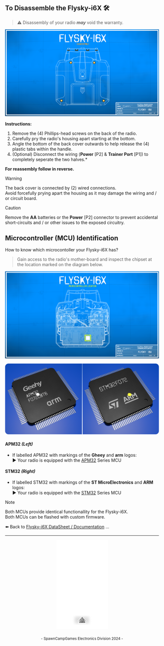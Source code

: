 ## To Disassemble the Flysky-i6X 🛠️
> ⚠️ Disassembly of your radio ***may*** void the warranty.

![Flysky-i6X Disassembly](https://github.com/SpawnCampGames/flysky-i6x/blob/main/doc/FlyskyI6X_Disassembly.png)

**Instructions:**
1. Remove the (4) Phillips-head screws on the back of the radio.
2. Carefully pry the radio's housing apart starting at the bottom.
3. Angle the bottom of the back cover outwards to help release the (4) plastic tabs within the handle.
4. (Optional) Disconnect the wiring (**Power** [P2] & **Trainer Port** [P1]) to completely seperate the two halves.*

**For reassembly follow in reverse.**

> [!WARNING]
> The back cover is connected by (2) wired connections.  
> Avoid forcefully prying apart the housing as it may damage the wiring and / or circuit board.

> [!CAUTION]
> Remove the **AA** batteries or the **Power** [P2] connector to prevent accidental short-circuits and / or other issues to the exposed circuitry.

## Microcontroller (MCU) Identification
How to know which microcontoller your Flysky-i6X has?
> Gain access to the radio's mother-board and inspect the chipset at the location marked on the diagram below.

![Flysky-i6X MCU Location](https://github.com/SpawnCampGames/flysky-i6x/blob/main/doc/FlyskyI6X_MCU_Location.png)

![Possible Flysky-i6X MCUs](https://github.com/SpawnCampGames/flysky-i6x/blob/main/doc/FlyskyI6X_MCU.png)

#### APM32 *(Left)*
- If labelled APM32 with markings of the **Gheey** and **arm** logos:  
▶️ Your radio is equipped with the [APM32](https://global.geehy.com/product/fourth/M0+) Series MCU

#### STM32 *(Right)*
- If labelled STM32 with markings of the **ST MicroElectronics** and **ARM** logos:  
▶️ Your radio is equipped with the [STM32](https://www.st.com/en/microcontrollers-microprocessors/stm32-32-bit-arm-cortex-mcus.html) Series MCU



> [!Note]
> Both MCUs provide identical functionallity for the Flysky-i6X.  
> Both MCUs can be flashed with custom firmware.

⬅️ Back to [Flysky-i6X DataSheet / Documentation](https://github.com/SpawnCampGames/flysky-i6x/blob/main/README.md) ...

---
<p align="center"><img src="https://github.com/SpawnCampGames/flysky-i6x/blob/main/doc/FlyskyI6X_Radio_ON.png"></p>
<p align="center"><sub>- SpawnCampGames Electronics Division 2024 -</sub></p>
